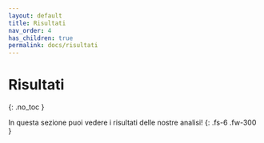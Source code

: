 ```yaml
---
layout: default
title: Risultati
nav_order: 4
has_children: true
permalink: docs/risultati
---
```


# Risultati
{: .no_toc }

In questa sezione puoi vedere i risultati delle nostre analisi!
{: .fs-6 .fw-300 }
